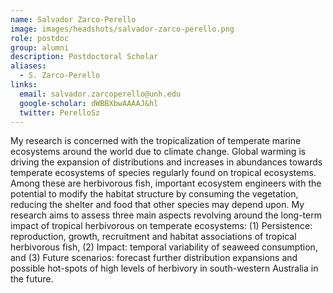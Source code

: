 ```yaml
---
name: Salvador Zarco-Perello
image: images/headshots/salvador-zarco-perello.png
role: postdoc
group: alumni
description: Postdoctoral Scholar
aliases:
  - S. Zarco-Perello
links:
  email: salvador.zarcoperello@unh.edu
  google-scholar: dWBBXbwAAAAJ&hl
  twitter: PerelloSz
---
```


My research is concerned with the tropicalization of temperate marine ecosystems around the world due to climate change. Global warming is driving the expansion of distributions and increases in abundances towards temperate ecosystems of species regularly found on tropical ecosystems. Among these are herbivorous fish, important ecosystem engineers with the potential to modify the habitat structure by consuming the vegetation, reducing the shelter and food that other species may depend upon. My research aims to assess three main aspects revolving around the long-term impact of tropical herbivorous on temperate ecosystems: (1) Persistence: reproduction, growth, recruitment and habitat associations of tropical herbivorous fish, (2) Impact: temporal variability of seaweed consumption, and (3) Future scenarios: forecast further distribution expansions and possible hot-spots of high levels of herbivory in south-western Australia in the future.